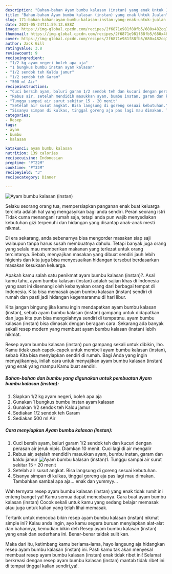 ```yaml
---
description: "Bahan-bahan Ayam bumbu kalasan (instan) yang enak Untuk Jualan"
title: "Bahan-bahan Ayam bumbu kalasan (instan) yang enak Untuk Jualan"
slug: 171-bahan-bahan-ayam-bumbu-kalasan-instan-yang-enak-untuk-jualan
date: 2021-05-24T11:59:12.688Z
image: https://img-global.cpcdn.com/recipes/2f6871e981f88fb5/680x482cq70/ayam-bumbu-kalasan-instan-foto-resep-utama.jpg
thumbnail: https://img-global.cpcdn.com/recipes/2f6871e981f88fb5/680x482cq70/ayam-bumbu-kalasan-instan-foto-resep-utama.jpg
cover: https://img-global.cpcdn.com/recipes/2f6871e981f88fb5/680x482cq70/ayam-bumbu-kalasan-instan-foto-resep-utama.jpg
author: Jack Gill
ratingvalue: 3.8
reviewcount: 9
recipeingredient:
- "1/2 kg ayam negeri boleh apa aja"
- "1 bungkus bumbu instan ayam kalasan"
- "1/2 sendok teh Kaldu jamur"
- "1/2 sendok teh Garam"
- "500 ml Air"
recipeinstructions:
- "Cuci bersih ayam, baluri garam 1/2 sendok teh dan kucuri dengan perasan air jeruk nipis. Diamkan 10 menit. Cuci lagi di air mengalir"
- "Rebus air, setelah mendidih masukkan ayam, bumbu instan, garam dan kaldu jamur"
- "Tunggu sampai air surut sekitar 15 - 20 menit"
- "Setelah air susut angkat. Bisa langsung di goreng sesuai kebutuhan."
- "Sisanya simpan di kulkas, tinggal goreng aja pas lagi mau dimakan. Tambahkan sambal apa aja... enak dan yummyy..."
categories:
- Resep
tags:
- ayam
- bumbu
- kalasan

katakunci: ayam bumbu kalasan 
nutrition: 139 calories
recipecuisine: Indonesian
preptime: "PT22M"
cooktime: "PT32M"
recipeyield: "3"
recipecategory: Dinner

---
```



![Ayam bumbu kalasan (instan)](https://img-global.cpcdn.com/recipes/2f6871e981f88fb5/680x482cq70/ayam-bumbu-kalasan-instan-foto-resep-utama.jpg)

Selaku seorang orang tua, mempersiapkan panganan enak buat keluarga tercinta adalah hal yang mengasyikan bagi anda sendiri. Peran seorang istri Tidak cuma menangani rumah saja, tetapi anda pun wajib menyediakan kebutuhan gizi terpenuhi dan hidangan yang disantap anak-anak mesti nikmat.

Di era  sekarang, anda sebenarnya bisa mengorder masakan siap saji walaupun tanpa harus susah membuatnya dahulu. Tetapi banyak juga orang yang selalu mau memberikan makanan yang terlezat untuk orang tercintanya. Sebab, menyajikan masakan yang dibuat sendiri jauh lebih higienis dan kita juga bisa menyesuaikan hidangan tersebut berdasarkan masakan kesukaan keluarga. 



Apakah kamu salah satu penikmat ayam bumbu kalasan (instan)?. Asal kamu tahu, ayam bumbu kalasan (instan) adalah sajian khas di Indonesia yang saat ini disenangi oleh kebanyakan orang dari berbagai tempat di Indonesia. Kita bisa memasak ayam bumbu kalasan (instan) sendiri di rumah dan pasti jadi hidangan kegemaranmu di hari libur.

Kita jangan bingung jika kamu ingin mendapatkan ayam bumbu kalasan (instan), sebab ayam bumbu kalasan (instan) gampang untuk didapatkan dan juga kita pun bisa mengolahnya sendiri di tempatmu. ayam bumbu kalasan (instan) bisa dimasak dengan beragam cara. Sekarang ada banyak sekali resep modern yang membuat ayam bumbu kalasan (instan) lebih nikmat.

Resep ayam bumbu kalasan (instan) pun gampang sekali untuk dibikin, lho. Kamu tidak usah capek-capek untuk membeli ayam bumbu kalasan (instan), sebab Kita bisa menyiapkan sendiri di rumah. Bagi Anda yang ingin menyajikannya, inilah cara untuk menyajikan ayam bumbu kalasan (instan) yang enak yang mampu Kamu buat sendiri.

<!--inarticleads1-->

##### Bahan-bahan dan bumbu yang digunakan untuk pembuatan Ayam bumbu kalasan (instan):

1. Siapkan 1/2 kg ayam negeri, boleh apa aja
1. Gunakan 1 bungkus bumbu instan ayam kalasan
1. Gunakan 1/2 sendok teh Kaldu jamur
1. Sediakan 1/2 sendok teh Garam
1. Sediakan 500 ml Air




<!--inarticleads2-->

##### Cara menyiapkan Ayam bumbu kalasan (instan):

1. Cuci bersih ayam, baluri garam 1/2 sendok teh dan kucuri dengan perasan air jeruk nipis. Diamkan 10 menit. Cuci lagi di air mengalir
1. Rebus air, setelah mendidih masukkan ayam, bumbu instan, garam dan kaldu jamur
<img src="https://img-global.cpcdn.com/steps/db168951a664092a/160x128cq70/ayam-bumbu-kalasan-instan-langkah-memasak-2-foto.jpg" alt="Ayam bumbu kalasan (instan)">1. Tunggu sampai air surut sekitar 15 - 20 menit
1. Setelah air susut angkat. Bisa langsung di goreng sesuai kebutuhan.
1. Sisanya simpan di kulkas, tinggal goreng aja pas lagi mau dimakan. Tambahkan sambal apa aja... enak dan yummyy...




Wah ternyata resep ayam bumbu kalasan (instan) yang enak tidak rumit ini enteng banget ya! Kamu semua dapat mencobanya. Cara buat ayam bumbu kalasan (instan) Cocok sekali untuk kamu yang sedang belajar memasak atau juga untuk kalian yang telah lihai memasak.

Tertarik untuk mencoba bikin resep ayam bumbu kalasan (instan) nikmat simple ini? Kalau anda ingin, ayo kamu segera buruan menyiapkan alat-alat dan bahannya, kemudian bikin deh Resep ayam bumbu kalasan (instan) yang enak dan sederhana ini. Benar-benar taidak sulit kan. 

Maka dari itu, ketimbang kamu berlama-lama, hayo langsung aja hidangkan resep ayam bumbu kalasan (instan) ini. Pasti kamu tak akan menyesal membuat resep ayam bumbu kalasan (instan) enak tidak ribet ini! Selamat berkreasi dengan resep ayam bumbu kalasan (instan) mantab tidak ribet ini di tempat tinggal kalian sendiri,ya!.

